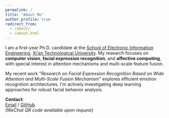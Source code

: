 ```yaml
---
permalink: /
title: "About Me"
author_profile: true
redirect_from: 
  - /about/
  - /about.html
---
```


I am a first-year Ph.D. candidate at the [School of Electronic Information Engineering](https://dxxy.xatu.edu.cn/), [Xi'an Technological University](https://www.xatu.edu.cn/). My research focuses on **computer vision**, **facial expression recognition**, and **affective computing**, with special interest in attention mechanisms and multi-scale feature fusion.

My recent work "*Research on Facial Expression Recognition Based on Wide Attention and Multi-Scale Fusion Mechanism*" explores efficient emotion recognition architectures. I'm actively investigating deep learning approaches for robust facial behavior analysis.

**Contact**:  
[Email](mailto:DaipengKuo@163.com) / [GitHub](https://github.com/DaipengKuo)  
*(WeChat QR code available upon request)*

